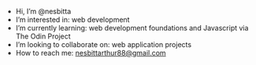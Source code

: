 - Hi, I’m @nesbitta
- I’m interested in: web development
- I’m currently learning: web development foundations and Javascript via The Odin Project
- I’m looking to collaborate on: web application projects
- How to reach me: nesbittarthur88@gmail.com

<!---
nesbitta/nesbitta is a ✨ special ✨ repository because its `README.md` (this file) appears on your GitHub profile.
You can click the Preview link to take a look at your changes.
--->
